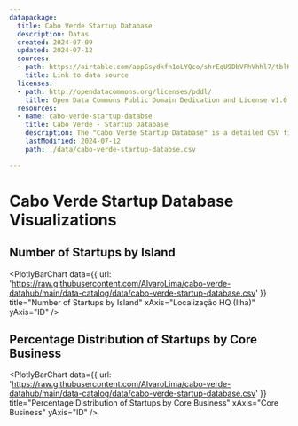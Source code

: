 ```yaml
---
datapackage:
  title: Cabo Verde Startup Database
  description: Datas
  created: 2024-07-09
  updated: 2024-07-12
  sources:
  - path: https://airtable.com/appGsydkfn1oLYQco/shrEqU9DbVFhVhhl7/tblKkPhhqZg8ROraG
    title: Link to data source
  licenses:
  - path: http://opendatacommons.org/licenses/pddl/
    title: Open Data Commons Public Domain Dedication and License v1.0
  resources:
  - name: cabo-verde-startup-databse
    title: Cabo Verde - Startup Database
    description: The "Cabo Verde Startup Database" is a detailed CSV file that showcases the startup ecosystem in Cabo Verde. It includes essential information about various startups, such as their names, headquarters locations, core business areas, websites, descriptions, business models, stages/types, and the powering entity (CVD). This database offers a concise snapshot of the innovative ventures across Cabo Verde's islands, making it a valuable resource for networking, research, and support. 
    lastModified: 2024-07-12
    path: ./data/cabo-verde-startup-databse.csv

---
```


# Cabo Verde Startup Database Visualizations

## Number of Startups by Island

<PlotlyBarChart
  data={{
    url: 'https://raw.githubusercontent.com/AlvaroLima/cabo-verde-datahub/main/data-catalog/data/cabo-verde-startup-database.csv'
  }}
  title="Number of Startups by Island"
  xAxis="Localização HQ (Ilha)"
  yAxis="ID"
/>

## Percentage Distribution of Startups by Core Business

<PlotlyBarChart
  data={{
    url: 'https://raw.githubusercontent.com/AlvaroLima/cabo-verde-datahub/main/data-catalog/data/cabo-verde-startup-database.csv'
  }}
  title="Percentage Distribution of Startups by Core Business"
  xAxis="Core Business"
  yAxis="ID"
/>